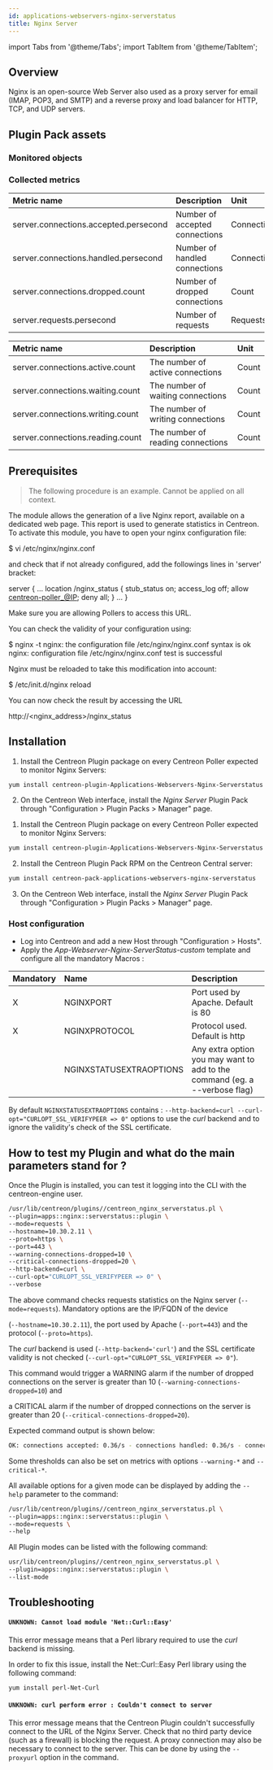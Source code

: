 ```yaml
---
id: applications-webservers-nginx-serverstatus
title: Nginx Server
---
```

import Tabs from '@theme/Tabs';
import TabItem from '@theme/TabItem';


## Overview

Nginx is an open-source Web Server also used as a proxy server for email (IMAP, POP3, and SMTP) and a reverse proxy and load balancer for HTTP, TCP, and UDP servers.

## Plugin Pack assets

### Monitored objects

### Collected metrics

<Tabs groupId="operating-systems">
<TabItem value="Requests" label="Requests">

| Metric name                           | Description                    | Unit               |
| :------------------------------------ | :----------------------------- | :----------------- |
| server.connections.accepted.persecond | Number of accepted connections | Connections/second |
| server.connections.handled.persecond  | Number of handled connections  | Connections/second |
| server.connections.dropped.count      | Number of dropped connections  | Count              |
| server.requests.persecond             | Number of requests             | Requests/second    |

</TabItem>
<TabItem value="Connections" label="Connections">

| Metric name                      | Description                       | Unit  |
| :------------------------------- | :-------------------------------- | :---- |
| server.connections.active.count  | The number of active connections  | Count |
| server.connections.waiting.count | The number of waiting connections | Count |
| server.connections.writing.count | The number of writing connections | Count |
| server.connections.reading.count | The number of reading connections | Count |

</TabItem>
</Tabs>

## Prerequisites

> The following procedure is an example. Cannot be applied on all context.

The module allows the generation of a live Nginx report, available on a dedicated web page. This report is used to generate statistics in Centreon.
To activate this module, you have to open your nginx configuration file:

$ vi /etc/nginx/nginx.conf

and check that if not already configured, add the followings lines in 'server'
bracket:

server {
...
location /nginx_status {
stub_status on;
access_log off;
allow <centreon-poller_@IP>;
deny all;
}
...
}

Make sure you are allowing Pollers to access this URL.

You can check the validity of your configuration using:

$ nginx -t nginx: the configuration file
/etc/nginx/nginx.conf syntax is ok nginx: configuration file
/etc/nginx/nginx.conf test is successful

Nginx must be reloaded to take this modification into account:

$ /etc/init.d/nginx reload

You can now check the result by accessing the URL

http://<nginx_address>/nginx_status


## Installation

<Tabs groupId="licence-systems">
<TabItem value="online" label="Online License">

1. Install the Centreon Plugin package on every Centreon Poller expected to monitor Nginx Servers:

```bash
yum install centreon-plugin-Applications-Webservers-Nginx-Serverstatus
```

2. On the Centreon Web interface, install the *Nginx Server* Plugin Pack through "Configuration > Plugin Packs > Manager" page.

</TabItem>
<TabItem value="offline" label="Offline License">

1. Install the Centreon Plugin package on every Centreon Poller expected to monitor Nginx Servers:

```bash
yum install centreon-plugin-Applications-Webservers-Nginx-Serverstatus
```

2. Install the Centreon Plugin Pack RPM on the Centreon Central server:

```bash
yum install centreon-pack-applications-webservers-nginx-serverstatus
```

3. On the Centreon Web interface, install the *Nginx Server* Plugin Pack through "Configuration > Plugin Packs > Manager" page.

</TabItem>
</Tabs>

### Host configuration

* Log into Centreon and add a new Host through "Configuration > Hosts".
* Apply the *App-Webserver-Nginx-ServerStatus-custom* template and configure all the mandatory Macros :

| Mandatory | Name                    | Description                                                                |
| :-------- | :---------------------- | :------------------------------------------------------------------------- |
| X         | NGINXPORT               | Port used by Apache. Default is 80                                         |
| X         | NGINXPROTOCOL           | Protocol used. Default is http                                             |
|           | NGINXSTATUSEXTRAOPTIONS | Any extra option you may want to add to the command (eg. a --verbose flag) |

By default ```NGINXSTATUSEXTRAOPTIONS``` contains : ```--http-backend=curl --curl-opt="CURLOPT_SSL_VERIFYPEER => 0"``` options to use the *curl* backend and to ignore the validity's check of the SSL certificate.

## How to test my Plugin and what do the main parameters stand for ?

Once the Plugin is installed, you can test it logging into the CLI with the centreon-engine user.

```bash
/usr/lib/centreon/plugins//centreon_nginx_serverstatus.pl \
--plugin=apps::nginx::serverstatus::plugin \
--mode=requests \
--hostname=10.30.2.11 \
--proto=https \
--port=443 \
--warning-connections-dropped=10 \
--critical-connections-dropped=20 \
--http-backend=curl \
--curl-opt="CURLOPT_SSL_VERIFYPEER => 0" \
--verbose

```

The above command checks requests statistics on the Nginx server (``` --mode=requests ```). Mandatory options are the IP/FQDN of the device

(``` --hostname=10.30.2.11 ```), the port used by Apache (``` --port=443 ```) and the protocol (``` --proto=https ```).

The *curl* backend is used (```--http-backend='curl'```) and the SSL certificate validity is not checked (```--curl-opt="CURLOPT_SSL_VERIFYPEER => 0"```).

This command would trigger a WARNING alarm if the number of dropped connections on the server is greater than 10 (``` --warning-connections-dropped=10 ```) and

a CRITICAL alarm if the number of dropped connections on the server is greater than 20 (``` --critical-connections-dropped=20 ```).

Expected command output is shown below:

```bash
OK: connections accepted: 0.36/s - connections handled: 0.36/s - connections dropped: 0 - requests: 13.00/s | 'server.connections.accepted.persecond'=0.36;;;0; 'server.connections.handled.persecond'=0.36;;;0; 'server.connections.dropped.count'=0;0:0;0:20;0; 'server.requests.persecond'=13.00;;;0;
```

Some thresholds can also be set on metrics with options ```--warning-*``` and ```--critical-*```.

All available options for a given mode can be displayed by adding the ``` --help ``` parameter to the command:

```bash
/usr/lib/centreon/plugins//centreon_nginx_serverstatus.pl \
--plugin=apps::nginx::serverstatus::plugin \
--mode=requests \
--help
```

All Plugin modes can be listed with the following command:

```bash
usr/lib/centreon/plugins//centreon_nginx_serverstatus.pl \
--plugin=apps::nginx::serverstatus::plugin \
--list-mode
```

## Troubleshooting

#### ```UNKNOWN: Cannot load module 'Net::Curl::Easy'```

This error message means that a Perl library required to use the *curl* backend is missing.

In order to fix this issue, install the Net\:\:Curl\:\:Easy Perl library using the following command:

```bash
yum install perl-Net-Curl
```

#### ```UNKNOWN: curl perform error : Couldn't connect to server```

This error message means that the Centreon Plugin couldn't successfully connect to the URL of the Nginx Server.
Check that no third party device (such as a firewall) is blocking the request.
A proxy connection may also be necessary to connect to the server. This can be done by using the ```--proxyurl``` option in the command.
